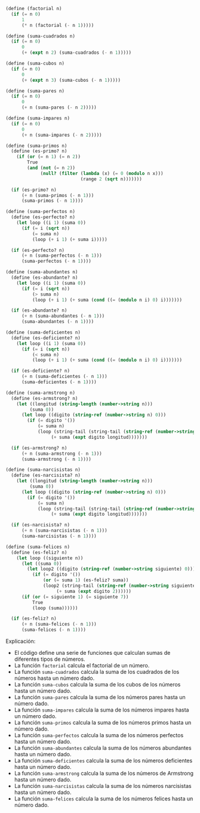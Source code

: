 ```scheme
(define (factorial n)
  (if (= n 0)
      1
      (* n (factorial (- n 1)))))

(define (suma-cuadrados n)
  (if (= n 0)
      0
      (+ (expt n 2) (suma-cuadrados (- n 1)))))

(define (suma-cubos n)
  (if (= n 0)
      0
      (+ (expt n 3) (suma-cubos (- n 1)))))

(define (suma-pares n)
  (if (= n 0)
      0
      (+ n (suma-pares (- n 2)))))

(define (suma-impares n)
  (if (= n 0)
      0
      (+ n (suma-impares (- n 2)))))

(define (suma-primos n)
  (define (es-primo? n)
    (if (or (= n 1) (= n 2))
        True
        (and (not (= n 2))
             (null? (filter (lambda (x) (= 0 (modulo n x)))
                            (range 2 (sqrt n)))))))

  (if (es-primo? n)
      (+ n (suma-primos (- n 1)))
      (suma-primos (- n 1))))

(define (suma-perfectos n)
  (define (es-perfecto? n)
    (let loop ((i 1) (suma 0))
      (if (= i (sqrt n))
          (= suma n)
          (loop (+ i 1) (+ suma i)))))

  (if (es-perfecto? n)
      (+ n (suma-perfectos (- n 1)))
      (suma-perfectos (- n 1))))

(define (suma-abundantes n)
  (define (es-abundante? n)
    (let loop ((i 1) (suma 0))
      (if (= i (sqrt n))
          (> suma n)
          (loop (+ i 1) (+ suma (cond ((= (modulo n i) 0) i)))))))

  (if (es-abundante? n)
      (+ n (suma-abundantes (- n 1)))
      (suma-abundantes (- n 1))))

(define (suma-deficientes n)
  (define (es-deficiente? n)
    (let loop ((i 1) (suma 0))
      (if (= i (sqrt n))
          (< suma n)
          (loop (+ i 1) (+ suma (cond ((= (modulo n i) 0) i)))))))

  (if (es-deficiente? n)
      (+ n (suma-deficientes (- n 1)))
      (suma-deficientes (- n 1))))

(define (suma-armstrong n)
  (define (es-armstrong? n)
    (let ((longitud (string-length (number->string n)))
         (suma 0))
      (let loop ((digito (string-ref (number->string n) 0)))
        (if (= digito '())
            (= suma n)
            (loop (string-tail (string-tail (string-ref (number->string n) 0)))
                 (+ suma (expt digito longitud)))))))

  (if (es-armstrong? n)
      (+ n (suma-armstrong (- n 1)))
      (suma-armstrong (- n 1))))

(define (suma-narcisistas n)
  (define (es-narcisista? n)
    (let ((longitud (string-length (number->string n)))
         (suma 0))
      (let loop ((digito (string-ref (number->string n) 0)))
        (if (= digito '())
            (= suma n)
            (loop (string-tail (string-tail (string-ref (number->string n) 0)))
                 (+ suma (expt digito longitud)))))))

  (if (es-narcisista? n)
      (+ n (suma-narcisistas (- n 1)))
      (suma-narcisistas (- n 1))))

(define (suma-felices n)
  (define (es-feliz? n)
    (let loop ((siguiente n))
      (let ((suma 0))
        (let loop2 ((digito (string-ref (number->string siguiente) 0)))
          (if (= digito '())
              (or (= suma 1) (es-feliz? suma))
              (loop2 (string-tail (string-ref (number->string siguiente) 0))
                   (+ suma (expt digito 2))))))
      (if (or (= siguiente 1) (= siguiente 7))
          True
          (loop (suma))))))

  (if (es-feliz? n)
      (+ n (suma-felices (- n 1)))
      (suma-felices (- n 1))))
```

Explicación:

* El código define una serie de funciones que calculan sumas de diferentes tipos de números.
* La función `factorial` calcula el factorial de un número.
* La función `suma-cuadrados` calcula la suma de los cuadrados de los números hasta un número dado.
* La función `suma-cubos` calcula la suma de los cubos de los números hasta un número dado.
* La función `suma-pares` calcula la suma de los números pares hasta un número dado.
* La función `suma-impares` calcula la suma de los números impares hasta un número dado.
* La función `suma-primos` calcula la suma de los números primos hasta un número dado.
* La función `suma-perfectos` calcula la suma de los números perfectos hasta un número dado.
* La función `suma-abundantes` calcula la suma de los números abundantes hasta un número dado.
* La función `suma-deficientes` calcula la suma de los números deficientes hasta un número dado.
* La función `suma-armstrong` calcula la suma de los números de Armstrong hasta un número dado.
* La función `suma-narcisistas` calcula la suma de los números narcisistas hasta un número dado.
* La función `suma-felices` calcula la suma de los números felices hasta un número dado.